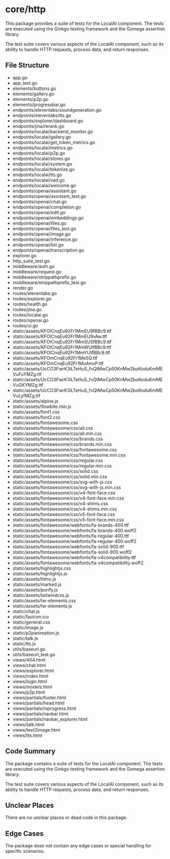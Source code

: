 # core/http

This package provides a suite of tests for the LocalAI component. The tests are executed using the Ginkgo testing framework and the Gomega assertion library.

The test suite covers various aspects of the LocalAI component, such as its ability to handle HTTP requests, process data, and return responses.

## File Structure

- app.go
- app_test.go
- elements/buttons.go
- elements/gallery.go
- elements/p2p.go
- elements/progressbar.go
- endpoints/elevenlabs/soundgeneration.go
- endpoints/elevenlabs/tts.go
- endpoints/explorer/dashboard.go
- endpoints/jina/rerank.go
- endpoints/localai/backend_monitor.go
- endpoints/localai/gallery.go
- endpoints/localai/get_token_metrics.go
- endpoints/localai/metrics.go
- endpoints/localai/p2p.go
- endpoints/localai/stores.go
- endpoints/localai/system.go
- endpoints/localai/tokenize.go
- endpoints/localai/tts.go
- endpoints/localai/vad.go
- endpoints/localai/welcome.go
- endpoints/openai/assistant.go
- endpoints/openai/assistant_test.go
- endpoints/openai/chat.go
- endpoints/openai/completion.go
- endpoints/openai/edit.go
- endpoints/openai/embeddings.go
- endpoints/openai/files.go
- endpoints/openai/files_test.go
- endpoints/openai/image.go
- endpoints/openai/inference.go
- endpoints/openai/list.go
- endpoints/openai/transcription.go
- explorer.go
- http_suite_test.go
- middleware/auth.go
- middleware/request.go
- middleware/strippathprefix.go
- middleware/strippathprefix_test.go
- render.go
- routes/elevenlabs.go
- routes/explorer.go
- routes/health.go
- routes/jina.go
- routes/localai.go
- routes/openai.go
- routes/ui.go
- static/assets/KFOlCnqEu92Fr1MmEU9fBBc9.ttf
- static/assets/KFOlCnqEu92Fr1MmEU9vAw.ttf
- static/assets/KFOlCnqEu92Fr1MmSU5fBBc9.ttf
- static/assets/KFOlCnqEu92Fr1MmWUlfBBc9.ttf
- static/assets/KFOlCnqEu92Fr1MmYUtfBBc9.ttf
- static/assets/KFOmCnqEu92Fr1Me5Q.ttf
- static/assets/KFOmCnqEu92Fr1Mu4mxP.ttf
- static/assets/UcCO3FwrK3iLTeHuS_fvQtMwCp50KnMw2boKoduKmMEVuFuYMZg.ttf
- static/assets/UcCO3FwrK3iLTeHuS_fvQtMwCp50KnMw2boKoduKmMEVuGKYMZg.ttf
- static/assets/UcCO3FwrK3iLTeHuS_fvQtMwCp50KnMw2boKoduKmMEVuLyfMZg.ttf
- static/assets/alpine.js
- static/assets/flowbite.min.js
- static/assets/font1.css
- static/assets/font2.css
- static/assets/fontawesome.css
- static/assets/fontawesome/css/all.css
- static/assets/fontawesome/css/all.min.css
- static/assets/fontawesome/css/brands.css
- static/assets/fontawesome/css/brands.min.css
- static/assets/fontawesome/css/fontawesome.css
- static/assets/fontawesome/css/fontawesome.min.css
- static/assets/fontawesome/css/regular.css
- static/assets/fontawesome/css/regular.min.css
- static/assets/fontawesome/css/solid.css
- static/assets/fontawesome/css/solid.min.css
- static/assets/fontawesome/css/svg-with-js.css
- static/assets/fontawesome/css/svg-with-js.min.css
- static/assets/fontawesome/css/v4-font-face.css
- static/assets/fontawesome/css/v4-font-face.min.css
- static/assets/fontawesome/css/v4-shims.css
- static/assets/fontawesome/css/v4-shims.min.css
- static/assets/fontawesome/css/v5-font-face.css
- static/assets/fontawesome/css/v5-font-face.min.css
- static/assets/fontawesome/webfonts/fa-brands-400.ttf
- static/assets/fontawesome/webfonts/fa-brands-400.woff2
- static/assets/fontawesome/webfonts/fa-regular-400.ttf
- static/assets/fontawesome/webfonts/fa-regular-400.woff2
- static/assets/fontawesome/webfonts/fa-solid-900.ttf
- static/assets/fontawesome/webfonts/fa-solid-900.woff2
- static/assets/fontawesome/webfonts/fa-v4compatibility.ttf
- static/assets/fontawesome/webfonts/fa-v4compatibility.woff2
- static/assets/highlightjs.css
- static/assets/highlightjs.js
- static/assets/htmx.js
- static/assets/marked.js
- static/assets/purify.js
- static/assets/tailwindcss.js
- static/assets/tw-elements.css
- static/assets/tw-elements.js
- static/chat.js
- static/favicon.ico
- static/general.css
- static/image.js
- static/p2panimation.js
- static/talk.js
- static/tts.js
- utils/baseurl.go
- utils/baseurl_test.go
- views/404.html
- views/chat.html
- views/explorer.html
- views/index.html
- views/login.html
- views/models.html
- views/p2p.html
- views/partials/footer.html
- views/partials/head.html
- views/partials/inprogress.html
- views/partials/navbar.html
- views/partials/navbar_explorer.html
- views/talk.html
- views/text2image.html
- views/tts.html

## Code Summary

The package contains a suite of tests for the LocalAI component. The tests are executed using the Ginkgo testing framework and the Gomega assertion library.

The test suite covers various aspects of the LocalAI component, such as its ability to handle HTTP requests, process data, and return responses.

## Unclear Places

There are no unclear places or dead code in this package.

## Edge Cases

The package does not contain any edge cases or special handling for specific scenarios.
